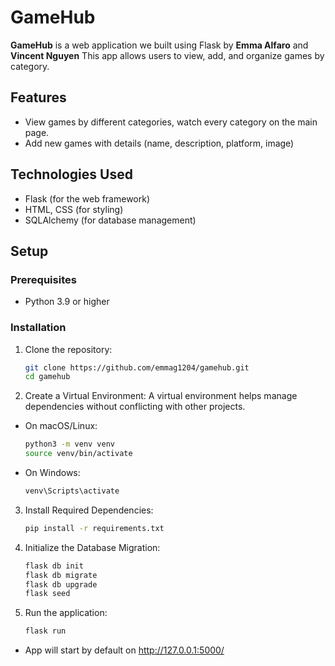 # GameHub

**GameHub** is a web application we built using Flask
by **Emma Alfaro** and **Vincent Nguyen**
This app allows users to view, add, and organize games by category.

## Features

- View games by different categories, watch every category on the main page.
- Add new games with details (name, description, platform, image)

## Technologies Used

- Flask (for the web framework)
- HTML, CSS (for styling)
- SQLAlchemy (for database management)

## Setup

### Prerequisites

- Python 3.9 or higher

### Installation

1. Clone the repository:
   ```bash
   git clone https://github.com/emmag1204/gamehub.git
   cd gamehub
 2. Create a Virtual Environment:
A virtual environment helps manage dependencies without conflicting with other projects.
- On macOS/Linux:
  ```bash
  python3 -m venv venv
  source venv/bin/activate
- On Windows:
  ```bash
  venv\Scripts\activate
3. Install Required Dependencies:
   ```bash
   pip install -r requirements.txt
4. Initialize the Database Migration:
   ```bash
   flask db init
   flask db migrate
   flask db upgrade
   flask seed
5. Run the application:
   ```bash
   flask run
- App will start by default on http://127.0.0.1:5000/

